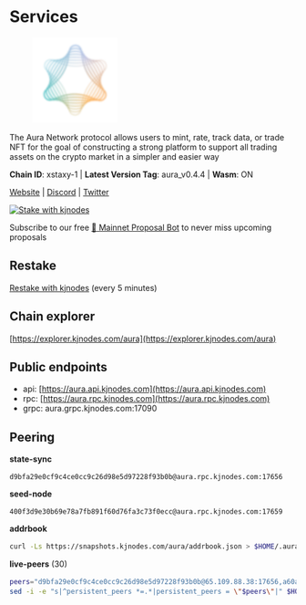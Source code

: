# Services

<figure><img src="https://raw.githubusercontent.com/kj89/cosmos-images/main/logos/aura.png" width="150" alt=""><figcaption></figcaption></figure>

The Aura Network protocol allows users to mint, rate, track data,  or trade NFT for the goal of constructing a strong platform to  support all trading assets on the crypto market in a simpler and easier way

**Chain ID**: xstaxy-1 | **Latest Version Tag**: aura_v0.4.4 | **Wasm**: ON

[Website](https://aura.network) | [Discord](https://discord.gg/hpvF5QcWRf) | [Twitter](https://twitter.com/AuraNetworkHQ)

[![Stake with kjnodes](https://i.ibb.co/cr44Q8j/button-stake-with-kjnodes.png)](https://restake.app/aura/auravaloper17q4k3j6kcslrcuxtj9mxdcgez7kw7jdma8ykjs)

Subscribe to our free [🤖 Mainnet Proposal Bot](https://t.me/kjnodes_proposal_bot) to never miss upcoming proposals

## Restake

[Restake with kjnodes](https://restake.app/aura/auravaloper17q4k3j6kcslrcuxtj9mxdcgez7kw7jdma8ykjs) (every 5 minutes)
## Chain explorer
[https://explorer.kjnodes.com/aura](https://explorer.kjnodes.com/aura)

## Public endpoints

* api: [https://aura.api.kjnodes.com](https://aura.api.kjnodes.com)
* rpc: [https://aura.rpc.kjnodes.com](https://aura.rpc.kjnodes.com)
* grpc: aura.grpc.kjnodes.com:17090

## Peering

**state-sync**

```text
d9bfa29e0cf9c4ce0cc9c26d98e5d97228f93b0b@aura.rpc.kjnodes.com:17656
```

**seed-node**

```text
400f3d9e30b69e78a7fb891f60d76fa3c73f0ecc@aura.rpc.kjnodes.com:17659
```

**addrbook**
```bash
curl -Ls https://snapshots.kjnodes.com/aura/addrbook.json > $HOME/.aura/config/addrbook.json
```

**live-peers** (30)
```bash
peers="d9bfa29e0cf9c4ce0cc9c26d98e5d97228f93b0b@65.109.88.38:17656,a60a9f3400cb978b313ad5a47d59f6c518ef2a04@3.135.201.61:26656,edbd221ceecf4e0234fb60d617a025c6b0e56bf0@178.250.154.15:36656,b91ee5c72905bc49beed2720bb882c923c68fbc9@80.92.206.66:26656,dc9c2ab4055a2ef8ddca435e9d8c120969562f98@194.247.13.139:26656,670c0c23a1196e706e058133fbbb156f7f33b352@5.9.95.147:26656,e46238ddcf2113b70f59b417994c375e2d67e265@71.236.119.108:40656,a19b89ebbf7331f435b8ef100ce501d2377922ea@209.126.116.182:26656,fa474fe8f7159c9699fb39acb2925702f0474502@141.95.157.139:10156,3e7ef25f1c9829351936884618659167400eb0f1@142.132.149.171:26656,7885a9e940b45b9a2183488ca3a901b043b6ed67@144.76.40.53:21756,b6a0d0d030f35ffffcfe92e72ea13933c1adbe62@116.202.174.253:21656,dd6474ec049a264abd25248f0fd9178058331fe0@54.179.159.96:26656,0599779759ed60e12ed39a94cd02d303ba10d591@95.214.52.174:36656,0179528068da0dfaf61005cf5aa28793ca42b129@85.25.74.163:26656,f43c7c9a194ee5a97665a9aad8f887fdbb75e4ca@65.109.225.86:46656,3e05f2b0fdd750511dbff9d3f6a47d3bc3d4b1f0@141.95.204.81:61456,1584b3aa3969def4a9f70555b3b442d334053e94@148.113.159.22:10156,ed15ae05f17dd4e672eec0a96c38364d063b68dc@65.108.6.45:60756,a859027129ee2524b57c43b9ecbe3bcc4d120efb@195.3.222.183:26656,dce07d176e5ba4cfdc7b806eb80eabab162a09d0@45.76.213.229:26656,71bb73be4f030e47b813350ee32076ee43c67c27@134.209.111.108:26656,ebc272824924ea1a27ea3183dd0b9ba713494f83@95.214.52.139:26966,63a90346040657406ddc48a2679e3bfbe17f717a@65.108.195.29:51656,c2215f1673d21a7462f38bf7fbd16f8567393f7c@13.251.159.166:26656,bbba624f6abc7b730a8e3f1cc0619883843abd31@104.37.187.214:36656,c9c0b28dcf2db5f0e7b756986d3326d62ba47e78@144.126.147.58:26656,abb367c73ef28fc90f5071e1258a23c0e5be17cd@103.107.183.89:26656,a58b4dec687b60ba05cf9a3e4cd1181b09c0661f@65.109.93.152:34656,8d861db065439e8cff79d0d128ce0a141025be46@65.109.69.154:40656"
sed -i -e "s|^persistent_peers *=.*|persistent_peers = \"$peers\"|" $HOME/.aura/config/config.toml
```
